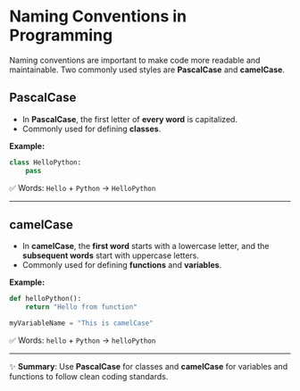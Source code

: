 # Naming Conventions in Programming

Naming conventions are important to make code more readable and maintainable. Two commonly used styles are **PascalCase** and **camelCase**.

## PascalCase
- In **PascalCase**, the first letter of **every word** is capitalized.
- Commonly used for defining **classes**.

**Example:**
```python
class HelloPython:
    pass
```

✅ Words: `Hello` + `Python` → `HelloPython`

---

## camelCase
- In **camelCase**, the **first word** starts with a lowercase letter, and the **subsequent words** start with uppercase letters.
- Commonly used for defining **functions** and **variables**.

**Example:**
```python
def helloPython():
    return "Hello from function"

myVariableName = "This is camelCase"
```

✅ Words: `hello` + `Python` → `helloPython`

---
✨ **Summary**: Use **PascalCase** for classes and **camelCase** for variables and functions to follow clean coding standards.
